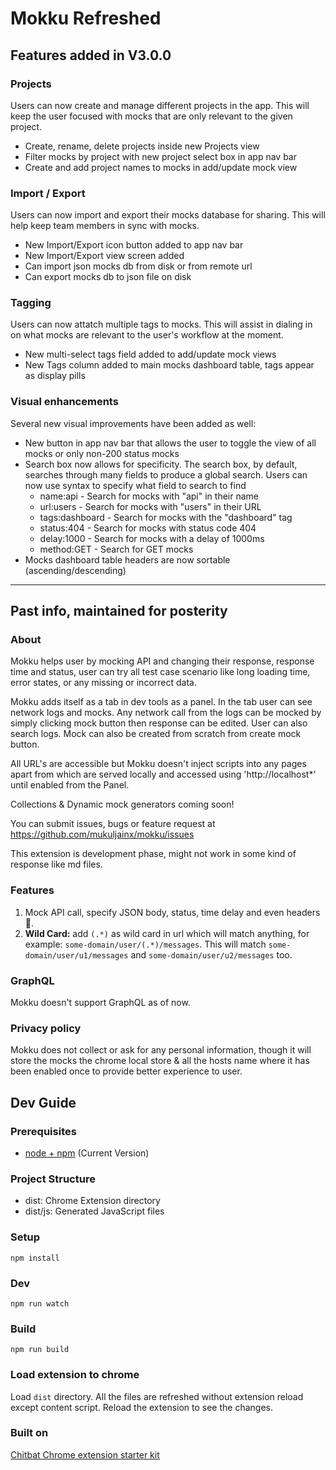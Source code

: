 # Mokku Refreshed

## Features added in V3.0.0

### Projects

Users can now create and manage different projects in the app. This will keep the user focused with mocks that are only relevant to the given project.
- Create, rename, delete projects inside new Projects view
- Filter mocks by project with new project select box in app nav bar
- Create and add project names to mocks in add/update mock view
  
### Import / Export

Users can now import and export their mocks database for sharing. This will help keep team members in sync with mocks.
- New Import/Export icon button added to app nav bar
- New Import/Export view screen added
- Can import json mocks db from disk or from remote url
- Can export mocks db to json file on disk

### Tagging
Users can now attatch multiple tags to mocks. This will assist in dialing in on what mocks are relevant to the user's workflow at the moment. 
- New multi-select tags field added to add/update mock views
- New Tags column added to main mocks dashboard table, tags appear as display pills

### Visual enhancements
Several new visual improvements have been added as well:
- New button in app nav bar that allows the user to toggle the view of all mocks or only non-200 status mocks
- Search box now allows for specificity. The search box, by default, searches through many fields to produce a global search. Users can now use syntax to specify what field to search to find 
  - name:api - Search for mocks with "api" in their name
  - url:users - Search for mocks with "users" in their URL
  - tags:dashboard - Search for mocks with the "dashboard" tag
  - status:404 - Search for mocks with status code 404
  - delay:1000 - Search for mocks with a delay of 1000ms
  - method:GET - Search for GET mocks
- Mocks dashboard table headers are now sortable (ascending/descending)

  

---
## Past info, maintained for posterity


### About

Mokku helps user by mocking API and changing their response, response time and status, user can try all test case scenario like long loading time, error states, or any missing or incorrect data.

Mokku adds itself as a tab in dev tools as a panel. In the tab user can see network logs and mocks. Any network call from the logs can be mocked by simply clicking mock button then response can be edited. User can also search logs. Mock can also be created from scratch from create mock button.

All URL's are accessible but Mokku doesn't inject scripts into any pages apart from which are served locally and accessed using 'http://localhost\*' until enabled from the Panel.

Collections & Dynamic mock generators coming soon!

You can submit issues, bugs or feature request at https://github.com/mukuljainx/mokku/issues

This extension is development phase, might not work in some kind of response like md files.

### Features

1. Mock API call, specify JSON body, status, time delay and even headers 🙌.
2. **Wild Card:** add `(.*)` as wild card in url which will match anything, for example: `some-domain/user/(.*)/messages`. This will match `some-domain/user/u1/messages` and `some-domain/user/u2/messages` too.

### GraphQL

Mokku doesn't support GraphQL as of now.

### Privacy policy

Mokku does not collect or ask for any personal information, though it will store the mocks the chrome local store & all the hosts name where it has been enabled once to provide better experience to user.

## Dev Guide

### Prerequisites

- [node + npm](https://nodejs.org/) (Current Version)

### Project Structure

- dist: Chrome Extension directory
- dist/js: Generated JavaScript files

### Setup

`npm install`

### Dev

`npm run watch`

### Build

`npm run build`

### Load extension to chrome

Load `dist` directory. All the files are refreshed without extension reload except content script. Reload the extension to see the changes.

### Built on

[Chitbat Chrome extension starter kit](https://github.com/chibat/chrome-extension-typescript-starter)
